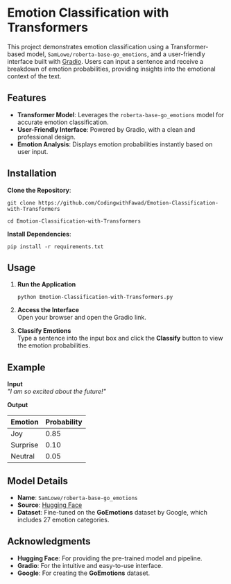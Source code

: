 # Emotion Classification with Transformers 

This project demonstrates emotion classification using a Transformer-based model, `SamLowe/roberta-base-go_emotions`, and a user-friendly interface built with [Gradio](https://gradio.app/). Users can input a sentence and receive a breakdown of emotion probabilities, providing insights into the emotional context of the text.

## Features 

- **Transformer Model**: Leverages the `roberta-base-go_emotions` model for accurate emotion classification.
- **User-Friendly Interface**: Powered by Gradio, with a clean and professional design.
- **Emotion Analysis**: Displays emotion probabilities instantly based on user input.

## Installation 

 **Clone the Repository**:
   
```
git clone https://github.com/CodingwithFawad/Emotion-Classification-with-Transformers

```
```
cd Emotion-Classification-with-Transformers
```

 **Install Dependencies**:

```
pip install -r requirements.txt

```
   
## Usage

1. **Run the Application**
   ```
   python Emotion-Classification-with-Transformers.py
   ```

2. **Access the Interface**  
   Open your browser and open the Gradio link.

3. **Classify Emotions**  
   Type a sentence into the input box and click the **Classify** button to view the emotion probabilities.


## Example

**Input**  
*"I am so excited about the future!"*

**Output**

| **Emotion**  | **Probability** |
|--------------|------------------|
| Joy          | 0.85            |
| Surprise     | 0.10            |
| Neutral      | 0.05            |



## Model Details

- **Name**: `SamLowe/roberta-base-go_emotions`
- **Source**: [Hugging Face](https://huggingface.co/SamLowe/roberta-base-go_emotions)
- **Dataset**: Fine-tuned on the **GoEmotions** dataset by Google, which includes 27 emotion categories.



## Acknowledgments

- **Hugging Face**: For providing the pre-trained model and pipeline.
- **Gradio**: For the intuitive and easy-to-use interface.
- **Google**: For creating the **GoEmotions** dataset.






